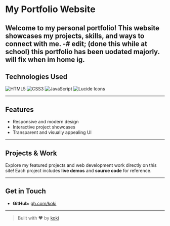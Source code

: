 #  My Portfolio Website

Welcome to my **personal portfolio**! This website showcases my projects, skills, and ways to connect with me.
-#  edit; (done this while at school) this portfolio has been uodated majorly. will fix when im home ig.
---

##  Technologies Used
![HTML5](https://img.shields.io/badge/HTML5-E34F26?style=for-the-badge&logo=html5&logoColor=white) 
![CSS3](https://img.shields.io/badge/CSS3-1572B6?style=for-the-badge&logo=css3&logoColor=white)
![JavaScript](https://img.shields.io/badge/JavaScript-F7DF1E?style=for-the-badge&logo=javascript&logoColor=black)
![Lucide Icons](https://img.shields.io/badge/Lucide-000000?style=for-the-badge&logo=lucide&logoColor=white)

---

##  Features
- Responsive and modern design  
- Interactive project showcases  
- Transparent and visually appealing UI  

---

##  Projects & Work
Explore my featured projects and web development work directly on this site! Each project includes **live demos** and **source code** for reference.

---

##  Get in Touch 
- **GitHub:** [gh.com/koki](https://github.com/kokiqq)  

---

> Built with ❤️ by [koki](https://github.com/kokiqq)
